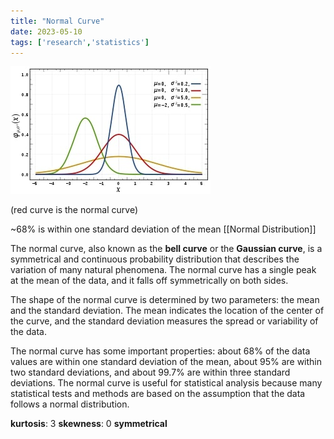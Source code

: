```yaml
---
title: "Normal Curve"
date: 2023-05-10
tags: ['research','statistics']
---
```


![curves](images/320px-Normal_Distribution_PDF.jpg)

(red curve is the normal curve)

~68% is within one standard deviation of the mean
[[Normal Distribution]]

The normal curve, also known as the **bell curve** or the **Gaussian curve**, is a symmetrical and continuous probability distribution that describes the variation of many natural phenomena. The normal curve has a single peak at the mean of the data, and it falls off symmetrically on both sides. 

The shape of the normal curve is determined by two parameters: the mean and the standard deviation. The mean indicates the location of the center of the curve, and the standard deviation measures the spread or variability of the data. 

The normal curve has some important properties: about 68% of the data values are within one standard deviation of the mean, about 95% are within two standard deviations, and about 99.7% are within three standard deviations. The normal curve is useful for statistical analysis because many statistical tests and methods are based on the assumption that the data follows a normal distribution.

**kurtosis**: 3
**skewness**: 0
**symmetrical**

